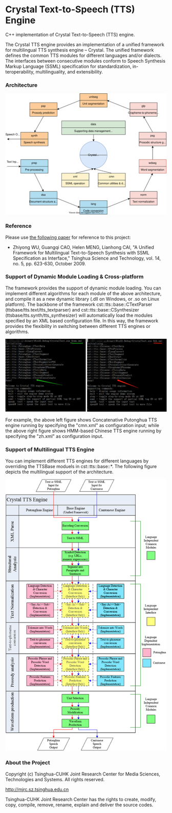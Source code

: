 ﻿# Crystal Text-to-Speech (TTS) Engine

C++ implementation of Crystal Text-to-Speech (TTS) engine.

The Crystal TTS engine provides an implementation of a unified framework for multilingual TTS synthesis engine – Crystal.  The unified framework defines the common TTS modules for different languages and/or dialects.  The interfaces between consecutive modules conform to Speech Synthesis Markup Language (SSML) specification for standardization, in-teroperability, multilinguality, and extensibility.

### Architecture

<p align="center">
  <img src="./document/docs/architecture.svg"/>
</p>

### Reference
Please use [the following paper](http://www1.se.cuhk.edu.hk/~hccl/publications/pub/2035_Unified%20Framework.pdf) for reference to this project:

- Zhiyong WU, Guangqi CAO, Helen MENG, Lianhong CAI, "A Unified Framework for Multilingual Text-to-Speech Synthesis with SSML Specification as Interface," Tsinghua Science and Technology, vol. 14, no. 5, pp. 623-630, October 2009.

### Support of Dynamic Module Loading & Cross-platform

The framework provides the support of dynamic module loading.  You can implement different algorithms for each module of the above architecture, and compile it as a new dynamic library (.dll on Windows, or .so on Linux platform).  The backbone of the framework cst::tts::base::CTextParser (ttsbase/tts.text/tts_textparser) and cst::tts::base::CSynthesizer (ttsbase/tts.synth/tts_synthesizer) will automatically load the modules specified by an XML based configuration file.  In this way, the framework provides the flexibility in switching between different TTS engines or algorithms.

<p align="center">
  <img src="./document/docs/dynamic_module_loading.png"/>
</p> 

For example, the above left figure shows Concatenative Putonghua TTS engine running by specifying the "cmn.xml" as configuration input; while the above right figure shows HMM-based Chinese TTS engine running by specifying the "zh.xml" as configuration input.


### Support of Multilingual TTS Engine

You can implement different TTS engines for different languages by overriding the TTSBase moduels in cst::tts::base::*.  The following figure depicts the multilingual support of the architecture.

<p align="center">
  <img src="./document/docs/interface.png"/>
</p> 


### About the Project

Copyright (c) Tsinghua-CUHK Joint Research Center for Media Sciences, Technologies and Systems. All rights reserved.

http://mjrc.sz.tsinghua.edu.cn

Tsinghua-CUHK Joint Research Center has the rights to create, modify, copy, compile, remove, rename, explain and deliver the source codes.
